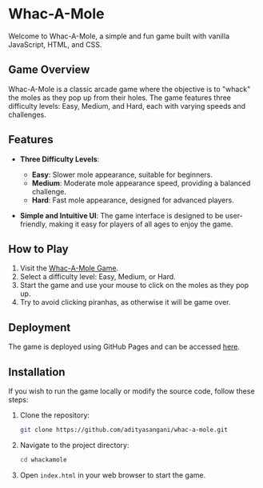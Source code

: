 # Whac-A-Mole

Welcome to Whac-A-Mole, a simple and fun game built with vanilla JavaScript, HTML, and CSS.

## Game Overview

Whac-A-Mole is a classic arcade game where the objective is to "whack" the moles as they pop up from their holes. The game features three difficulty levels: Easy, Medium, and Hard, each with varying speeds and challenges.

## Features

- **Three Difficulty Levels**:
  - **Easy**: Slower mole appearance, suitable for beginners.
  - **Medium**: Moderate mole appearance speed, providing a balanced challenge.
  - **Hard**: Fast mole appearance, designed for advanced players.

- **Simple and Intuitive UI**: The game interface is designed to be user-friendly, making it easy for players of all ages to enjoy the game.

## How to Play

1. Visit the [Whac-A-Mole Game](https://adityasangani.github.io/whac-a-mole/).
2. Select a difficulty level: Easy, Medium, or Hard.
3. Start the game and use your mouse to click on the moles as they pop up.
4. Try to avoid clicking piranhas, as otherwise it will be game over.

## Deployment

The game is deployed using GitHub Pages and can be accessed [here](https://adityasangani.github.io/whac-a-mole/).

## Installation

If you wish to run the game locally or modify the source code, follow these steps:

1. Clone the repository:
   ```sh
   git clone https://github.com/adityasangani/whac-a-mole.git

2. Navigate to the project directory:
   ```sh
   cd whackamole

3. Open `index.html` in your web browser to start the game. 
